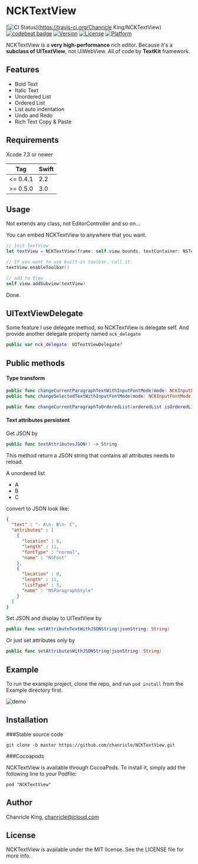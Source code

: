 # NCKTextView

[![CI Status](https://travis-ci.org/chanricle/NCKTextView.svg?branch=master)](https://travis-ci.org/Chanricle King/NCKTextView)
[![codebeat badge](https://codebeat.co/badges/2889cc4f-85ed-4c14-b761-943a5bce2f8e)](https://codebeat.co/projects/github-com-chanricle-ncktextview)
[![Version](https://img.shields.io/cocoapods/v/NCKTextView.svg?style=flat)](http://cocoapods.org/pods/NCKTextView)
[![License](https://img.shields.io/cocoapods/l/NCKTextView.svg?style=flat)](http://cocoapods.org/pods/NCKTextView)
[![Platform](https://img.shields.io/badge/platform-iOS%209%2B-green.svg)](http://cocoapods.org/pods/NCKTextView)

NCKTextView is a **very high-performance** rich editor. Because it's a **subclass of UITextView**, not UIWebView. All of code by **TextKit** framework.

## Features

* Bold Text
* Italic Text
* Unordered List
* Ordered List
* List auto indentation
* Undo and Redo
* Rich Text Copy & Paste

## Requirements

Xcode 7.3 or newer

Tag       | Swift
--------  | -----
<= 0.4.1  | 2.2
>= 0.5.0  | 3.0

## Usage
Not extends any class, not EditorController and so on...

You can embed NCKTextView to anywhere that you want.

```swift
// Init TextView
let textView = NCKTextView(frame: self.view.bounds, textContainer: NSTextContainer())

// If you want to use built-in toolbar, call it.
textView.enableToolbar()

// add to View
self.view.addSubview(textView)
```

Done.

## UITextViewDelegate

Some feature I use delegate method, so NCKTextView is delegate self. And provide another delegate property named `nck_delegate`

```swift
public var nck_delegate: UITextViewDelegate?
```

## Public methods
#### Type transform

```swift
public func changeCurrentParagraphTextWithInputFontMode(mode: NCKInputFontMode)
public func changeSelectedTextWithInputFontMode(mode: NCKInputFontMode)

public func changeCurrentParagraphToOrderedList(orderedList isOrderedList: Bool, listPrefix: String)
```

#### Text attributes persistent

Get JSON by
```swift
public func textAttributesJSON() -> String
```

This method return a JSON string that contains all attributes needs to reload.

A unordered list 
- A
- B
- C

convert to JSON look like:

```json
{
  "text" : "- A\n- B\n- C",
  "attributes" : [
    {
      "location" : 0,
      "length" : 11,
      "fontType" : "normal",
      "name" : "NSFont"
    },
    {
      "location" : 0,
      "length" : 11,
      "listType" : 3,
      "name" : "NSParagraphStyle"
    }
  ]
}
```

Set JSON and display to UITextView by
```swift
public func setAttributeTextWithJSONString(jsonString: String)
```

Or just set attributes only by
```swift
public func setAttributesWithJSONString(jsonString: String)
```

## Example

To run the example project, clone the repo, and run `pod install` from the Example directory first.

![demo](https://github.com/chanricle/CKTextView/blob/develop/demo.gif?raw=true)

## Installation

###Stable source code

```
git clone -b master https://github.com/chanricle/NCKTextView.git
```

###Cocoapods

NCKTextView is available through CocoaPods. To install it, simply add the following line to your Podfile:

```
pod "NCKTextView"
```

## Author

Chanricle King, chanricle@icloud.com

## License

NCKTextView is available under the MIT license. See the LICENSE file for more info.
